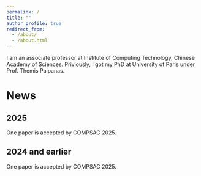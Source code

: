 ```yaml
---
permalink: /
title: ""
author_profile: true
redirect_from: 
  - /about/
  - /about.html
---
```

I am an associate professor at Institute of Computing Technology, Chinese Academy of Sciences.
Priviously, I got my PhD at University of Paris under Prof. Themis Palpanas.

News
======
2025
------
One paper is accepted by COMPSAC 2025.

2024 and earlier
------
One paper is accepted by COMPSAC 2025.
